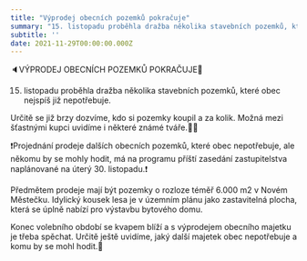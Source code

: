 ```yaml
---
title: "Výprodej obecních pozemků pokračuje"
summary: "15. listopadu proběhla dražba několika stavebních pozemků, které obec nejspíš již nepotřebuje."
subtitle: ''
date: 2021-11-29T00:00:00.000Z
---
```


🔈VÝPRODEJ OBECNÍCH POZEMKŮ POKRAČUJE💸

15. listopadu proběhla dražba několika stavebních pozemků, které obec nejspíš již nepotřebuje.

Určitě se již brzy dozvíme, kdo si pozemky koupil a za kolik. Možná mezi šťastnými kupci uvidíme i některé známé tváře.🤔😉

❗️Projednání prodeje dalších obecních pozemků, které obec nepotřebuje, ale někomu by se mohly hodit, má na programu příští zasedání zastupitelstva naplánované na úterý 30. listopadu.❗️

Předmětem prodeje mají být pozemky o rozloze téměř 6.000 m2 v Novém Městečku. Idylický kousek lesa je v územním plánu jako zastavitelná plocha, která se úplně nabízí pro výstavbu bytového domu.
 
Konec volebního období se kvapem blíží a s výprodejem obecního majetku je třeba spěchat. Určitě ještě uvidíme, jaký další majetek obec nepotřebuje a komu by se mohl hodit.🤡
